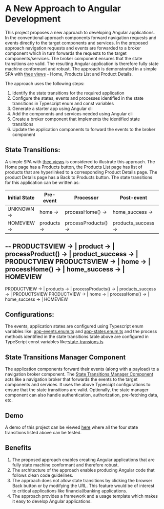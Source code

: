 # A New Approach to Angular Development

This project proposes a new approach to developing Angular applications. In the conventional approach components forward navigation requests and events directly to the target components and services. In the proposed approach navigation requests and events are forwarded to a broker component which in turn forwards the requests to the target components/services. The broker component ensures that the state transitions are valid. The resulting Angular application is therefore fully state machine conformant and robust. The approach is demonstrated in a simple SPA with [thee views](https://mapteb.github.io/new-approach-to-angular-development) - Home, Products List and Product Details.

The approach uses the following steps:

1. Identify the state transitions for the required application
2. Configure the states, events and processes identified in the state transitions in Typescript enum and const variables
3. Generate a starter app using Angular cli
4. Add the components and services needed using Angular cli
5. Create a broker component that implements the identified state transitions
6. Update the application components to forward the events to the broker component

## State Transitions:

A simple SPA with [thee views](https://mapteb.github.io/new-approach-to-angular-development) is considered to illustrate this approach. The Home page has a Products button, the Products List page has list of products that are hyperlinked to a corresponding Product Details page. The product Details page has a Back to Products button. The state transitions for this application can be written as:
   
<strong>Initial State</strong> | <strong>Pre-event</strong> | <strong>Processor</strong> | <strong>Post-event</strong>     | <strong>Final State</strong>
----------------- | ------------------ |------------------ | ------------------ | ------------------ 
  UNKNOWN       -> | home     -> | processHome()     -> | home_success     -> | HOMEVIEW
  HOMEVIEW      -> | products -> | processProducts() -> | products_success -> | PRODUCTSVIEW
  --
  PRODUCTSVIEW  -> | product  -> | processProduct()  -> | product_success  -> | PRODUCTVIEW
  PRODUCTSVIEW  -> | home     -> | processHome()     -> | home_success     -> | HOMEVIEW
  --
  PRODUCTVIEW   -> | products -> | processProducts() -> | products_success -> | PRODUCTSVIEW
  PRODUCTVIEW   -> | home     -> | processHome()     -> | home_success     -> | HOMEVIEW

## Configurations:

The events, application states are configured using Typescript enum variables like: [app-events.enum.ts](https://github.com/mapteb/new-approach-to-angular-development/blob/main/src/app/state-transitions-config/app-events.enum.ts) and [app-states.enum.ts](https://github.com/mapteb/new-approach-to-angular-development/blob/main/src/app/state-transitions-config/app-states.enum.ts) and the process methods identified in the state transitions table above are configured in TypeScript const variables like:[state-transions.ts](https://github.com/mapteb/new-approach-to-angular-development/blob/main/src/app/state-transitions-config/state-transitions.ts)

## State Transitions Manager Component

The application components forward their events (along with a payload) to a navigation broker component. The [State Transitions Manager Component](https://github.com/mapteb/new-approach-to-angular-development/blob/main/src/app/state-transitions-manager/state-transitions-manager.component.ts) acts like a navigation broker that forwards the events to the target components and services. It uses the above Typescipt configurations to ensure that the state transitions are valid. Optionally, the state manager component can also handle authentication, authorization, pre-fetching data, etc.  

## Demo

A demo of this project can be viewed [here](https://mapteb.github.io/new-approach-to-angular-development) where all the four state transitions listed above can be tested.

## Benefits

1. The proposed approach enables creating Angular applications that are fully state machine conformant and therefore robust.
2. The architecture of the approach enables producing Angular code that follows clean code guidelines.
3. The approach does not allow state transitions by clicking the browser Back button or by modifying the URL. This feature would be of interest to critical applications like financial/banking applications.
4. The approach provides a framework and a usage template which makes it easy to develop Angular applications.
